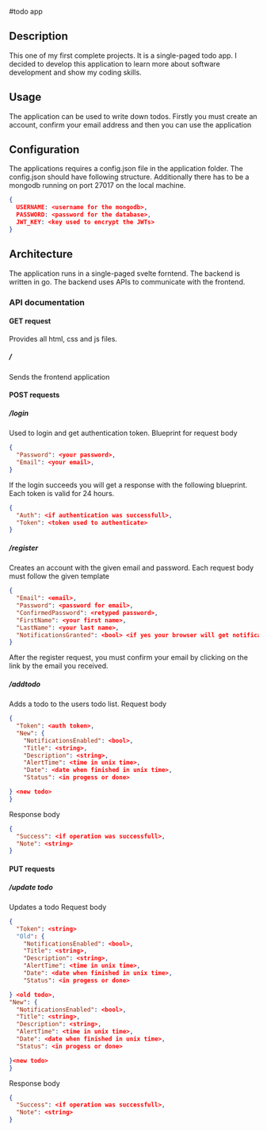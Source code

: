 #todo app

## Description

This one of my first complete projects. It is a single-paged todo app. I decided to develop this application to learn more about software development and show my coding skills.

## Usage

The application can be used to write down todos. Firstly you must create an account, confirm your email address and then you can use the application

## Configuration

The applications requires a config.json file in the application folder. The config.json should have following structure. Additionally there has to be a mongodb running on port 27017 on the local machine.

```json
{
  USERNAME: <username for the mongodb>,
  PASSWORD: <password for the database>,
  JWT_KEY: <key used to encrypt the JWTs>
}
```

## Architecture

The application runs in a single-paged svelte forntend. The backend is written in go. The backend uses APIs to communicate with the frontend.

### API documentation

#### GET request

Provides all html, css and js files.

##### /

Sends the frontend application

#### POST requests

##### /login

Used to login and get authentication token.
Blueprint for request body

```json
{
  "Password": <your password>,
  "Email": <your email>,
}
```

If the login succeeds you will get a response with the following blueprint. Each token is valid for 24 hours.

```json
{
  "Auth": <if authentication was successfull>,
  "Token": <token used to authenticate>
}
```

##### /register

Creates an account with the given email and password.
Each request body must follow the given template

```json
{
  "Email": <email>,
  "Password": <password for email>,
  "ConfirmedPassword": <retyped password>,
  "FirstName": <your first name>,
  "LastName": <your last name>,
  "NotificationsGranted": <bool> <if yes your browser will get notifications (mainly used for frontend)>
}
```

After the register request, you must confirm your email by clicking on the link by the email you received.

##### /addtodo

Adds a todo to the users todo list.
Request body

```json
{
  "Token": <auth token>,
  "New": {
    "NotificationsEnabled": <bool>,
    "Title": <string>,
    "Description": <string>,
    "AlertTime": <time in unix time>,
    "Date": <date when finished in unix time>,
    "Status": <in progess or done>

} <new todo>
}
```

Response body

```json
{
  "Success": <if operation was successfull>,
  "Note": <string>
}
```

#### PUT requests

##### /update todo

Updates a todo
Request body

```json
{
  "Token": <string>
  "Old": {
    "NotificationsEnabled": <bool>,
    "Title": <string>,
    "Description": <string>,
    "AlertTime": <time in unix time>,
    "Date": <date when finished in unix time>,
    "Status": <in progess or done>

} <old todo>,
"New": {
  "NotificationsEnabled": <bool>,
  "Title": <string>,
  "Description": <string>,
  "AlertTime": <time in unix time>,
  "Date": <date when finished in unix time>,
  "Status": <in progess or done>

}<new todo>
}
```

Response body

```json
{
  "Success": <if operation was successfull>,
  "Note": <string>
}
```
